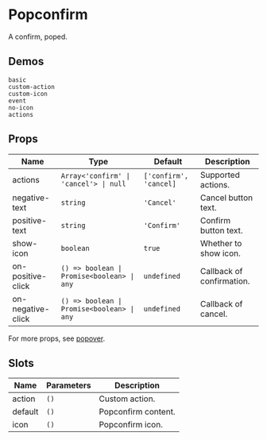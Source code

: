 # Popconfirm

A confirm, poped.

## Demos

```demo
basic
custom-action
custom-icon
event
no-icon
actions
```

## Props

| Name | Type | Default | Description |
| --- | --- | --- | --- |
| actions | `Array<'confirm' \| 'cancel'> \| null` | `['confirm', 'cancel]` | Supported actions. |
| negative-text | `string` | `'Cancel'` | Cancel button text. |
| positive-text | `string` | `'Confirm'` | Confirm button text. |
| show-icon | `boolean` | `true` | Whether to show icon. |
| on-positive-click | `() => boolean \| Promise<boolean> \| any` | `undefined` | Callback of confirmation. |
| on-negative-click | `() => boolean \| Promise<boolean> \| any` | `undefined` | Callback of cancel. |

For more props, see [popover](popover#Props).

## Slots

| Name    | Parameters | Description         |
| ------- | ---------- | ------------------- |
| action  | `()`       | Custom action.      |
| default | `()`       | Popconfirm content. |
| icon    | `()`       | Popconfirm icon.    |
